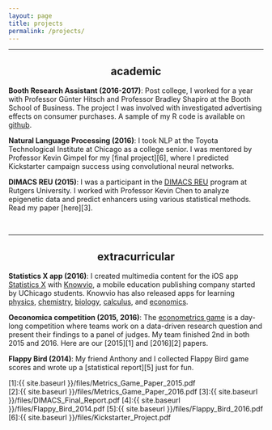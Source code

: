 ```yaml
---
layout: page
title: projects
permalink: /projects/
---
```


---

<h2><center>academic</center></h2>

**Booth Research Assistant (2016-2017)**: Post college, I worked for a year with Professor G&uuml;nter Hitsch and Professor Bradley Shapiro at the Booth School of Business. The project I was involved with investigated advertising effects on consumer purchases. A sample of my R code is available on [github](https://github.com/albertkuo/Booth).

**Natural Language Processing (2016)**: I took NLP at the Toyota Technological Institute at Chicago as a college senior. I was mentored by Professor Kevin Gimpel for my [final project][6], where I predicted Kickstarter campaign success using convolutional neural networks. 

**DIMACS REU (2015)**: I was a participant in the [DIMACS REU](http://reu.dimacs.rutgers.edu/) program at Rutgers University. I worked with Professor Kevin Chen to analyze epigenetic data and predict enhancers using various statistical methods. Read my paper [here][3].

<p>&nbsp;</p>

---

<h2><center>extracurricular</center></h2>

**Statistics X app (2016)**: I created multimedia content for the iOS app [Statistics X](https://itunes.apple.com/us/app/statistics-x-college-ap-stats/id1087170766?mt=8) with [Knowvio](http://knowvio.org/), a mobile education publishing company started by UChicago students. Knowvio has also released apps for learning [physics](http://knowvio.org/physics-x/), [chemistry](https://itunes.apple.com/us/app/chemistry-x-college-ap-chem/id1067707398?mt=8), [biology](https://itunes.apple.com/us/app/biology-x-college-and-ap-bio/id1086398180?mt=8), [calculus](https://itunes.apple.com/us/app/calculus-x-college-ap-calc/id1029729565?mt=8), and [economics](https://itunes.apple.com/us/app/microeconomics-x-college-ap/id1097330096?mt=8). 

**Oeconomica competition (2015, 2016)**: The [econometrics game](https://bfi.uchicago.edu/news/news/challenge-undergraduates-address-real-world-problems-econometrics) is a day-long competition where teams work on a data-driven research question and present their findings to a panel of judges. My team finished 2nd in both 2015 and 2016. Here are our [2015][1] and [2016][2] papers.

**Flappy Bird (2014)**: My friend Anthony and I collected Flappy Bird game scores and wrote up a [statistical report][5] just for fun. 

[1]:{{ site.baseurl }}/files/Metrics_Game_Paper_2015.pdf   
[2]:{{ site.baseurl }}/files/Metrics_Game_Paper_2016.pdf 
[3]:{{ site.baseurl }}/files/DIMACS_Final_Report.pdf
[4]:{{ site.baseurl }}/files/Flappy_Bird_2014.pdf
[5]:{{ site.baseurl }}/files/Flappy_Bird_2016.pdf
[6]:{{ site.baseurl }}/files/Kickstarter_Project.pdf
